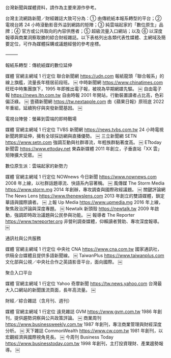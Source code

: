 台灣新聞與媒體資料，請作為主要來源作參考。

台灣主流網路新聞／財經雜誌大致可分為：① 由傳統紙本報系轉型的平台；② 電視台將 24 小時滾動影音外溢到網路的矩陣；③ 純雲端起家的「數位原生」品牌；④ 官方或公共取向的內容供應者；⑤ 超級流量入口網站；以及 ⑥ 以深度報導與商業洞察取勝的綜合財經雜誌。以下表格列出各類代表性媒體、主網域及簡要定位，可作為媒體採購或議題經營的參考座標。

⸻

報紙系轉型：傳統紙媒的數位延伸

媒體 官網主網域 1 行定位
聯合新聞網 https://udn.com 報紙龍頭「聯合報系」的線上旗艦，流量長年穩居前段班。 ￼
中時新聞網 https://www.chinatimes.com 旺旺中時集團旗下，1995 年即推出電子報，被視為早期網媒先驅。 ￼
自由電子報 https://news.ltn.com.tw 自由時報 2001 年開站，行動裝置讀者占比高，色彩偏泛綠。 ￼
壹蘋新聞網 https://tw.nextapple.com 由《蘋果日報》原班底 2022 年重組，延續狗仔與突發新聞基因。 ￼

電視台陣營：螢幕到雲端的即時戰場

媒體 官網主網域 1 行定位
TVBS 新聞網 https://news.tvbs.com.tw 24 小時電視新聞跨屏延伸，擁有全球採訪網與直播優勢。 ￼
三立新聞網 SETN https://www.setn.com 強調互動與社群導流，年輕族群黏著度高。 ￼
ETtoday 新聞雲 https://www.ettoday.net 東森新媒體 2011 年創立，子垂直站「XX 雲」矩陣擴大受眾。 ￼

數位原生派：雲端起家的新勢力

媒體 官網主網域 1 行定位
NOWnews 今日新聞 https://www.nownews.com 2008 年上線，以社群話題導流、快語系內容著稱。 ￼
風傳媒 The Storm Media https://www.storm.mg 2014 年創辦，專攻調查與國際政經議題。 ￼
關鍵評論網 The News Lens https://www.thenewslens.com 2013 年創立的雙語媒體，鎖定華語與國際讀者。 ￼
上報 Up Media https://www.upmedia.mg 2016 年上線，聚焦政治評論與深度專題。 ￼
Newtalk 新頭殼 https://newtalk.tw 2009 年啟動，強調即時政治議題與公民參與功能。 ￼
報導者 The Reporter https://www.twreporter.org 非營利調查媒體，仰賴讀者贊助、專攻深度報導。 ￼

通訊社與公共服務

媒體 官網主網域 1 行定位
中央社 CNA https://www.cna.com.tw 國家通訊社，供稿全台媒體且提供多語新聞線。 ￼
TaiwanPlus https://www.taiwanplus.com 文化部與公視／中央社合作之英語影音平台，面向國際。 ￼

聚合入口平台

媒體 官網主網域 1 行定位
Yahoo 奇摩新聞 https://tw.news.yahoo.com 台灣最大入口網站的新聞匯流頁面，長年高流量。 ￼

財經／綜合雜誌（含月刊、週刊）

媒體 官網主網域 1 行定位
遠見雜誌 GVM https://www.gvm.com.tw 1986 年創刊，提供趨勢洞察與公共政策評論。 ￼
商業周刊 https://www.businessweekly.com.tw 1987 年創刊，專注商業管理與財經深度分析。 ￼
天下雜誌 CommonWealth https://www.cw.com.tw 1981 年創刊，以宏觀經濟與國際視角見長。 ￼
今周刊 Business Today https://www.businesstoday.com.tw 1998 年創刊，主打投資理財、產業趨勢報導。 ￼
